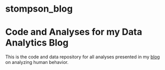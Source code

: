 # stompson_blog
# Code and Analyses for my Data Analytics Blog

This is the code and data repository for all analyses presented in my <a href="https://stompson.github.io/blog">blog</a> on analyzing human behavior.